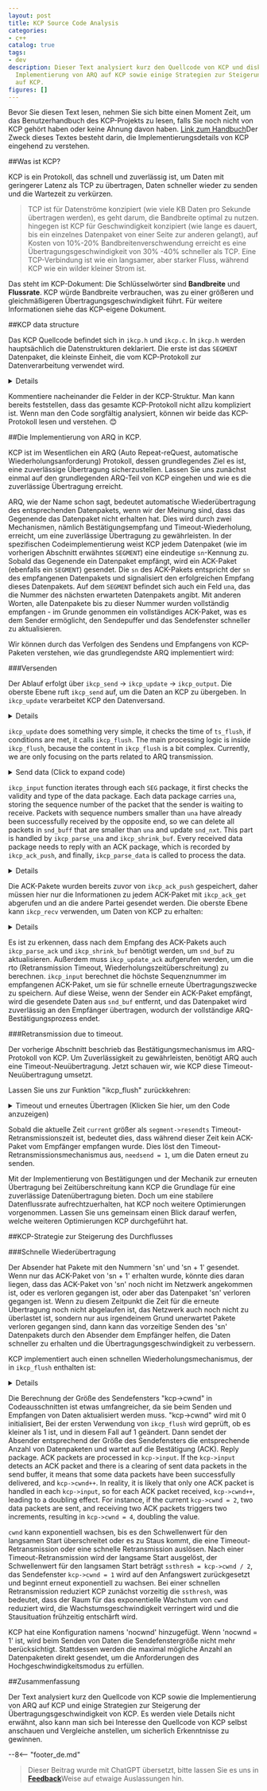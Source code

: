 ```yaml
---
layout: post
title: KCP Source Code Analysis
categories:
- c++
catalog: true
tags:
- dev
description: Dieser Text analysiert kurz den Quellcode von KCP und diskutiert die
  Implementierung von ARQ auf KCP sowie einige Strategien zur Steigerung des Datenflusses
  auf KCP.
figures: []
---
```


<meta property="og:title" content="KCP 源码剖析" />

Bevor Sie diesen Text lesen, nehmen Sie sich bitte einen Moment Zeit, um das Benutzerhandbuch des KCP-Projekts zu lesen, falls Sie noch nicht von KCP gehört haben oder keine Ahnung davon haben. [Link zum Handbuch](https://github.com/skywind3000/kcp)Der Zweck dieses Textes besteht darin, die Implementierungsdetails von KCP eingehend zu verstehen.

##Was ist KCP?

KCP is ein Protokoll, das schnell und zuverlässig ist, um Daten mit geringerer Latenz als TCP zu übertragen, Daten schneller wieder zu senden und die Wartezeit zu verkürzen.

> TCP ist für Datenströme konzipiert (wie viele KB Daten pro Sekunde übertragen werden), es geht darum, die Bandbreite optimal zu nutzen. hingegen ist KCP für Geschwindigkeit konzipiert (wie lange es dauert, bis ein einzelnes Datenpaket von einer Seite zur anderen gelangt), auf Kosten von 10%-20% Bandbreitenverschwendung erreicht es eine Übertragungsgeschwindigkeit von 30% -40% schneller als TCP. Eine TCP-Verbindung ist wie ein langsamer, aber starker Fluss, während KCP wie ein wilder kleiner Strom ist.

Das steht im KCP-Dokument: Die Schlüsselwörter sind **Bandbreite** und **Flussrate**. KCP würde Bandbreite verbrauchen, was zu einer größeren und gleichmäßigeren Übertragungsgeschwindigkeit führt. Für weitere Informationen siehe das KCP-eigene Dokument.

##KCP data structure

Das KCP Quellcode befindet sich in `ikcp.h` und `ikcp.c`. In `ikcp.h` werden hauptsächlich die Datenstrukturen deklariert. Die erste ist das `SEGMENT` Datenpaket, die kleinste Einheit, die vom KCP-Protokoll zur Datenverarbeitung verwendet wird.

<details>
SEGMENT structure (Klicken Sie hier, um den Code anzuzeigen)
```cpp
//=====================================================================
// Ein Segment ist einfach ein Datenpaket.
//=====================================================================
struct IKCPSEG
{
// Listenknoten, sowohl die Sendeschlange als auch die Empfangsschlange verwenden die Struktur dieser Listenkette.
    struct IQUEUEHEAD node;

// Conversation ID, die gleiche Konversations-ID ist identisch
    IUINT32 conv;

// Packet-Typen wie DATA oder ACK
    IUINT32 cmd;

Aufgrund der MTU-Beschränkung werden große Datenpakete in mehrere kleine Datenpakete aufgeteilt. Dies ist die Nummerierung der kleinen Datenpakete.
    IUINT32 frg

Jedes Datenpaket wird mit der Größe des Empfangsfensters des Senders übermittelt.
    IUINT32 wnd;

// Sendezeit, wird auf die Zeit des Quellpakets gesetzt, wenn es sich um ein ACK-Paket handelt
    IUINT32 ts;

// Die eindeutige Kennung für das Datenpaket.
    IUINT32 sn;

Alle Pakete mit einer Sequenznummer kleiner als una wurden erfolgreich empfangen, was dem TCP-Konzept entspricht: älteste unbestätigte Sequenznummer SND.
    IUINT32 una;

// Datenlänge
    IUINT32 len;

Übertragungszeitüberschreitung
    IUINT32 resendts;

// Nächste Zeitüberschreitungswartezeit
    IUINT32 rto;

Nach Erhalt dieser Datenpakets werden bei einer bestimmten Anzahl von nachfolgenden Datenpaketen die Schnellübertragung ausgelöst.
    IUINT32 fastack;

// Anzahl der Sendungen
    IUINT32 xmit;

// Daten
    char data[1];
};
```
</details>

Nachdem Sie die Kommentare von `SEGMENT` gelesen haben, können Sie grob erkennen, dass der Kern von KCP auch ein ARQ-Protokoll ist, das durch automatische Timeout-Wiederholung die Zustellung von Daten gewährleistet. Schauen Sie sich dann die Definition der KCP-Struktur `KCPCB` an:

<details>
<Zusammenfassung> KCP-Struktur (Klicken Sie, um den Code anzuzeigen) </Zusammenfassung>
```cpp
//---------------------------------------------------------------------
// IKCPCB
//---------------------------------------------------------------------
struct IKCPCB
{
// conv: Konversations-ID
// mtu, mss: Maximum Transmission Unit, Maximale Segmentgröße
// Status: Sitzungsstatus, 0 gültig, -1 getrennt
    IUINT32 conv, mtu, mss, state;

// snd_una: Waiting for the packet number of ACK
// snd_nxt: Next sequence number of the awaiting packet to be sent.
// rcv_nxt: Die nächste zu empfangende Datenpaketnummer.
    IUINT32 snd_una, snd_nxt, rcv_nxt;

// ts_recent, ts_lastack: Not used
// ssthresh: Congestion Control Slow Start Threshold
    IUINT32 ts_recent, ts_lastack, ssthresh;

// rx_rto: rto (retransmission timeout)，Zeitüberschreitung für erneute Übertragung
// rx_rttval, rx_srtt, rx_minrto: Calculate intermediate variables for calculating the RTO.
    IINT32 rx_rttval, rx_srtt, rx_rto, rx_minrto;

// snd_wnd, rcv_wnd: Maximum send and receive window size
// rmt_wnd: Remote-Fenster, Größe des verbleibenden Empfangsfensters auf der Gegenseite.
// cwnd: the size of the window that specifies the amount of data that can be sent
// Prüfen: Flagge zum Senden von Steuerungsnachrichten.
    IUINT32 snd_wnd, rcv_wnd, rmt_wnd, cwnd, probe;

// current: Aktuelle Zeit
// Intervall: Aktualisierungsintervall
// ts_flush: Zeitpunkt des nächsten Updates
// xmit: Anzahl der fehlgeschlagenen Sendevorgänge
    IUINT32 current, interval, ts_flush, xmit;

// Länge der entsprechenden Verkettung
    IUINT32 nrcv_buf, nsnd_buf;
    IUINT32 nrcv_que, nsnd_que;

// nodelay: Controlling the RTO growth rate for timeout retransmissions.
// aktualisiert: Wurde ikcp_update aufgerufen?
    IUINT32 nodelay, updated;

// ts_probe, probe_wait: Initiieren Sie regelmäßig Anfragen, wenn das Empfangsfenster des Remote-Endes für längere Zeit 0 ist.
    IUINT32 ts_probe, probe_wait;

// deal_link: Gegenüber reagiert lange Zeit nicht
// incr: Participate in calculating the sending window size
    IUINT32 dead_link, incr;

// Warteschlange: Datenpakete, die mit der Benutzeroberfläche in Kontakt stehen
// buf: Datenpaket des Protokollcaches
    struct IQUEUEHEAD snd_queue;
    struct IQUEUEHEAD rcv_queue;
    struct IQUEUEHEAD snd_buf;
    struct IQUEUEHEAD rcv_buf;

Bitte senden Sie die Informationen zum Datenpaket, das eine Bestätigung erfordert.
    IUINT32 *acklist;

Bitte übersetzen Sie diesen Text ins Deutsche:

// Anzahl der Pakete, die ack benötigen.
    IUINT32 ackcount;

// Erinnerungsgröße in der Acklist
    IUINT32 ackblock;

Die vom Benutzer übermittelten Daten
    void *user;

Speicherplatz für ein KCP-Paket bereitstellen.
    char *buffer;

// Anzahl der fastack-Auslösungen, die zur schnellen Übertragung führen.
    int fastresend;

Maximale Anzahl der Schnellübertragungen
    int fastlimit;

// nocwnd: Ignoriert die Größe des Sendefensters beim Slow-Start.
// stream: Strommodus
    int nocwnd, stream;

    // debug log
    int logmask;

// Daten senden Schnittstelle
    int (*output)(const char *buf, int len, struct IKCPCB *kcp, void *user);

    void (*writelog)(const char *log, struct IKCPCB *kcp, void *user);
};
```
</details>

Kommentiere nacheinander die Felder in der KCP-Struktur. Man kann bereits feststellen, dass das gesamte KCP-Protokoll nicht allzu kompliziert ist. Wenn man den Code sorgfältig analysiert, können wir beide das KCP-Protokoll lesen und verstehen. 😊

##Die Implementierung von ARQ in KCP.

KCP ist im Wesentlichen ein ARQ (Auto Repeat-reQuest, automatische Wiederholungsanforderung) Protokoll, dessen grundlegendes Ziel es ist, eine zuverlässige Übertragung sicherzustellen. Lassen Sie uns zunächst einmal auf den grundlegenden ARQ-Teil von KCP eingehen und wie es die zuverlässige Übertragung erreicht.

ARQ, wie der Name schon sagt, bedeutet automatische Wiederübertragung des entsprechenden Datenpakets, wenn wir der Meinung sind, dass das Gegenende das Datenpaket nicht erhalten hat. Dies wird durch zwei Mechanismen, nämlich Bestätigungsempfang und Timeout-Wiederholung, erreicht, um eine zuverlässige Übertragung zu gewährleisten. In der spezifischen Codeimplementierung weist KCP jedem Datenpaket (wie im vorherigen Abschnitt erwähntes `SEGMENT`) eine eindeutige `sn`-Kennung zu. Sobald das Gegenende ein Datenpaket empfängt, wird ein ACK-Paket (ebenfalls ein `SEGMENT`) gesendet. Die `sn` des ACK-Pakets entspricht der `sn` des empfangenen Datenpakets und signalisiert den erfolgreichen Empfang dieses Datenpakets. Auf dem `SEGMENT` befindet sich auch ein Feld `una`, das die Nummer des nächsten erwarteten Datenpakets angibt. Mit anderen Worten, alle Datenpakete bis zu dieser Nummer wurden vollständig empfangen - im Grunde genommen ein vollständiges ACK-Paket, was es dem Sender ermöglicht, den Sendepuffer und das Sendefenster schneller zu aktualisieren.

Wir können durch das Verfolgen des Sendens und Empfangens von KCP-Paketen verstehen, wie das grundlegendste ARQ implementiert wird:

###Versenden

Der Ablauf erfolgt über `ikcp_send` -> `ikcp_update` -> `ikcp_output`. Die oberste Ebene ruft `ikcp_send` auf, um die Daten an KCP zu übergeben. In `ikcp_update` verarbeitet KCP den Datenversand.

<details>
ikcp_send(Klicken Sie hier, um den Code anzuzeigen)
```cpp
//---------------------------------------------------------------------
Übersetze den Text ins Deutsche:

// Daten senden Schnittstelle, Benutzer ruft ikcp_send auf, um kcp zum Senden von Daten zu bringen
// user/upper level send, returns below zero for error
//---------------------------------------------------------------------
int ikcp_send(ikcpcb *kcp, const char *buffer, int len)
{
    IKCPSEG *seg;
    int count, i;

// mss must not be less than 1
    assert(kcp->mss > 0);
    if (len < 0) return -1;

    // append to previous segment in streaming mode (if possible)
    if (kcp->stream != 0) {
Verarbeitung des Strömungsmodus
        // ......
    }

Berechnen der Paketteilung: Wenn die Datenlänge len größer als mss ist, müssen sie in mehrere Pakete aufgeteilt und gesendet werden, die vom Empfänger wieder zusammengesetzt werden.
    if (len <= (int)kcp->mss) count = 1;
    else count = (len + kcp->mss - 1) / kcp->mss;

    if (count >= (int)IKCP_WND_RCV) return -2;

    if (count == 0) count = 1;

// Subauftrag
    for (i = 0; i < count; i++) {
// Berechnen der Länge der Daten im Paket und Zuweisen der entsprechenden Seg-Struktur.
        int size = len > (int)kcp->mss ? (int)kcp->mss : len;
        seg = ikcp_segment_new(kcp, size);
        assert(seg);
        if (seg == NULL) {
            return -2;
        }

Legen Sie die Dateninformationen für "seg" fest, wobei "frg" die Paketnummer angibt.
        if (buffer && len > 0) {
            memcpy(seg->data, buffer, size);
        }
        seg->len = size;
        seg->frg = (kcp->stream == 0)? (count - i - 1) : 0;

Füge am Ende von snd_queue hinzu und erhöhe nsnd_qua um eins.
        iqueue_init(&seg->node);
        iqueue_add_tail(&seg->node, &kcp->snd_queue);
        kcp->nsnd_que++;
        if (buffer) {
            buffer += size;
        }
        len -= size;
    }

    return 0;
}
```
</details>

`ikcp_send` wird von der oberen Schicht von KCP aufgerufen, um Daten zu senden. Alle Daten, die KCP senden soll, sollten über diese Schnittstelle gesendet werden. `ikcp_send` macht etwas sehr einfaches: Es teilt die Daten basierend auf `kcp->mss` (der maximalen Datenlänge eines Pakets) in mehrere Pakete auf, setzt Paketnummern und fügt sie schließlich am Ende der Sendewarteschlange `snd_queue` hinzu. Im Streammodus werden Daten, die mehrmals mit `ikcp_send` gesendet werden, als ein Datenstrom betrachtet. Zunächst werden nicht vollständige `SEGMENTs` automatisch aufgefüllt und dann neue zugewiesen. Die detaillierte Implementierung wird in diesem Text nicht behandelt. Wenn Sie daran interessiert sind, bin ich sicher, dass Sie nach dem Lesen dieses Textes und dem Vergleich mit dem entsprechenden Code ein Verständnis dafür haben werden.

Nachdem der Aufruf von `ikcp_send` abgeschlossen ist, wird die Daten in die `snd_queue` von KCP gelegt. Später muss KCP einen Zeitpunkt finden, um die zu sendenden Daten zu versenden. Dieser Code befindet sich in `ikcp_update` und `ikcp_flush`.

<details>
<Zusammenfassung> ikcp_update（Klicken Sie hier, um den Code anzuzeigen） </Zusammenfassung>
```cpp
//---------------------------------------------------------------------
ikcp_update is an interface that is regularly called by the upper layer to update the state of KCP and send data.
// update state (call it repeatedly, every 10ms-100ms), or you can ask 
// ikcp_check when to call it again (without ikcp_input/_send calling).
// 'current' - current timestamp in millisec. 
//---------------------------------------------------------------------
void ikcp_update(ikcpcb *kcp, IUINT32 current)
{
    IINT32 slap;

    kcp->current = current;

Ikcp_flush will check this, the upper layer must have called ikcp_update before calling ikcp_flush, it is recommended to only use ikcp_update.
    if (kcp->updated == 0) {
        kcp->updated = 1;
        kcp->ts_flush = kcp->current;
    }

    slap = _itimediff(kcp->current, kcp->ts_flush);

    if (slap >= 10000 || slap < -10000) {
        kcp->ts_flush = kcp->current;
        slap = 0;
    }

    if (slap >= 0) {
// Das nächste Zeitfenster für das Leeren (flush)
        kcp->ts_flush += kcp->interval;
        if (_itimediff(kcp->current, kcp->ts_flush) >= 0) {
            kcp->ts_flush = kcp->current + kcp->interval;
        }
        ikcp_flush(kcp);
    }
}
```
</details>

`ikcp_update` does something very simple, it checks the time of `ts_flush`, if conditions are met, it calls `ikcp_flush`. The main processing logic is inside `ikcp_flush`, because the content in `ikcp_flush` is a bit complex. Currently, we are only focusing on the parts related to ARQ transmission.

<details>
<summary> Send data (Click to expand code) </summary>
```cpp
//---------------------------------------------------------------------
// ikcp_flush
//---------------------------------------------------------------------
void ikcp_flush(ikcpcb *kcp)
{
    IUINT32 current = kcp->current;

// Der Puffer enthält die Daten, die an ikcp_output übergeben werden sollen, und wird mit der dreifachen Größe des Datenpakets initialisiert.
    char *buffer = kcp->buffer;
    char *ptr = buffer;
    int count, size, i;
    IUINT32 resent, cwnd;
    IUINT32 rtomin;
    struct IQUEUEHEAD *p;
    int change = 0;
    int lost = 0;
    IKCPSEG seg;

    // 'ikcp_update' haven't been called.
    if (kcp->updated == 0) return;

    seg.conv = kcp->conv;
    seg.cmd = IKCP_CMD_ACK;
    seg.frg = 0;

// seg.wnd is the indication of the current available receiving window size.
    seg.wnd = ikcp_wnd_unused(kcp);
    seg.una = kcp->rcv_nxt;
    seg.len = 0;
    seg.sn = 0;
    seg.ts = 0;

// sende Ack
// Berechnung des Sendefensters
    //...

Verschieben Sie das Datenpaket von der snd_queue in den snd_buf.
Die Bewegung muss der Größe des Sendefensters entsprechen. Wenn das Sendefenster voll ist, wird die Bewegung gestoppt.
Die in snd_buf enthaltenen Daten sind die Daten, die direkt durch Aufruf von ikcp_output an den entfernten Endpunkt gesendet werden können.
    while (_itimediff(kcp->snd_nxt, kcp->snd_una + cwnd) < 0) {
        IKCPSEG *newseg;
        if (iqueue_is_empty(&kcp->snd_queue)) break;

        newseg = iqueue_entry(kcp->snd_queue.next, IKCPSEG, node);

        iqueue_del(&newseg->node);
        iqueue_add_tail(&newseg->node, &kcp->snd_buf);
        kcp->nsnd_que--;
        kcp->nsnd_buf++;

        newseg->conv = kcp->conv;
        newseg->cmd = IKCP_CMD_PUSH;
        newseg->wnd = seg.wnd;
        newseg->ts = current;

// seg is a unique identifier, actually an increasing kcp->snd_nxt.
        newseg->sn = kcp->snd_nxt++;

// una wird hier gesetzt, um dem anderen Ende die nächste zu empfangende Paketnummer mitzuteilen.
        newseg->una = kcp->rcv_nxt;
        newseg->resendts = current;
        newseg->rto = kcp->rx_rto;
        newseg->fastack = 0;
        newseg->xmit = 0;
    }

// Berechnung des Fast-Retransmit-Flags und der Zeit für das Timeout.
    // ...

// Send snd_buf
    for (p = kcp->snd_buf.next; p != &kcp->snd_buf; p = p->next) {
        IKCPSEG *segment = iqueue_entry(p, IKCPSEG, node);
        int needsend = 0;
        if (segment->xmit == 0) {
Erste Sendung
// set->xmit indicates the number of transmissions.
// Wartezeit für die erneute Übertragung bei Zeitüberschreitung
            needsend = 1;
            segment->xmit++;
            segment->rto = kcp->rx_rto;
            segment->resendts = current + segment->rto + rtomin;
        }
        else if (_itimediff(current, segment->resendts) >= 0) {
Timeout retransmission.
            // ...
        }
        else if (segment->fastack >= resent) {
// Schnelle Übertragung
            // ...
        }

        if (needsend) {
            int need;
            segment->ts = current;
            segment->wnd = seg.wnd;
            segment->una = kcp->rcv_nxt;

            size = (int)(ptr - buffer);
            need = IKCP_OVERHEAD + segment->len;

Sobald die Daten im Puffer größer als die MTU sind, sollten sie zuerst gesendet werden, um das erneute Paketieren auf der unteren Ebene möglichst zu vermeiden.
            if (size + need > (int)kcp->mtu) {
                ikcp_output(kcp, buffer, size);
                ptr = buffer;
            }

Kopiere die Steuerdaten von "seg" in den Puffer, damit "kcp" sich um die Endianness-Kompatibilität kümmert.
            ptr = ikcp_encode_seg(ptr, segment);

// Daten erneut kopieren
            if (segment->len > 0) {
                memcpy(ptr, segment->data, segment->len);
                ptr += segment->len;
            }


            if (segment->xmit >= kcp->dead_link) {
                kcp->state = (IUINT32)-1;
            }
        }
    }

    // flash remain segments
    size = (int)(ptr - buffer);
    if (size > 0) {
        ikcp_output(kcp, buffer, size);
    }

Berechnen Sie ssthresh und aktualisieren Sie das Slow-Start-Fenster.
    // ...
}
```
</details>

Wir konzentrieren uns derzeit nur auf die Logik in `ikcp_flush`, die sich mit dem Senden von Daten befasst:

Zunächst wird KCP basierend auf der Empfangsfenstergröße des Empfängers Daten von `snd_queue` in `snd_buf` verschieben. Die Formel zur Berechnung der Anzahl der zu verschiebenden Daten lautet `num = snd_nxt - (snd_una + cwnd)`. Dies bedeutet: Wenn die größte bereits erfolgreich gesendete Paketnummer `snd_una` plus die Größe des Gleitfensters `cwnd` größer ist als die nächste zu sendende Paketnummer `snd_nxt`, können neue Datenpakete weiterhin gesendet werden. Während des Verschiebens der `SEG` werden Steuerfelder gesetzt.

Durchlaufe 'snd_buf', kopiere die Daten in den 'Buffer', wenn ein Datenpaket gesendet werden muss, verarbeite dabei mithilfe von 'ikcp_encode_seg' das Endian-Problem der Steuerdaten.

Finaler Aufruf von `ikcp_output`, um die Daten auf dem `Buffer` zu senden.

An dieser Stelle hat KCP den Datentransfer abgeschlossen.

###Empfangen

Der Empfangsprozess ist das genaue Gegenteil des Sendeprozesses: `ikcp_input` -> `ikcp_update` -> `ikcp_recv`. Wenn der Benutzer Daten aus dem Netzwerk empfängt, muss er `ikcp_input` aufrufen, um sie an KCP zu übergeben. Beim Aufrufen von `ikcp_update` wird ein ACK-Paket an den Sender zurückgesendet. Die oberste Schicht ruft `ikcp_recv` auf, um die von KCP analysierten Daten zu empfangen.

<details>
Empfang von Daten (Klicken, um den Code anzuzeigen)
```cpp
//---------------------------------------------------------------------
// input data
//---------------------------------------------------------------------
int ikcp_input(ikcpcb *kcp, const char *data, long size)
{
    IUINT32 prev_una = kcp->snd_una;
    IUINT32 maxack = 0, latest_ts = 0;
    int flag = 0;

Legitimitätsprüfung
    if (data == NULL || (int)size < (int)IKCP_OVERHEAD) return -1;

// data can be multiple KCP packets, process them in a loop.
    while (1) {
        IUINT32 ts, sn, len, una, conv;
        IUINT16 wnd;
        IUINT8 cmd, frg;
        IKCPSEG *seg;

// Nicht genug für ein KCP-Paket, beenden
        if (size < (int)IKCP_OVERHEAD) break;

`Zuerst werden die Steuerfelder analysiert.`
        data = ikcp_decode32u(data, &conv);
        if (conv != kcp->conv) return -1;

        data = ikcp_decode8u(data, &cmd);
        data = ikcp_decode8u(data, &frg);
        data = ikcp_decode16u(data, &wnd);
        data = ikcp_decode32u(data, &ts);
        data = ikcp_decode32u(data, &sn);
        data = ikcp_decode32u(data, &una);
        data = ikcp_decode32u(data, &len);

        size -= IKCP_OVERHEAD;

        if ((long)size < (long)len || (int)len < 0) return -2;

// Überprüfung des Pakettyps
        if (cmd != IKCP_CMD_PUSH && cmd != IKCP_CMD_ACK &&
            cmd != IKCP_CMD_WASK && cmd != IKCP_CMD_WINS) 
            return -3;

        kcp->rmt_wnd = wnd;

// Hier ist 'una' das 'kcp->rcv_nxt' des Senders. Basierend auf diesen Daten können die bereits bestätigten Datenpakete entfernt werden.
        ikcp_parse_una(kcp, una);
Nachdem die bestätigten Pakete entfernt wurden, wird die nächste zu sendende Sequenznummer snd_una aktualisiert.
        ikcp_shrink_buf(kcp);

        if (cmd == IKCP_CMD_ACK) {
// Bestätigungspaket
            // ...
        }
        else if (cmd == IKCP_CMD_PUSH) {
// Datenpaket
Wenn die Paketnummer sn innerhalb des Empfangsfensters liegt, wird es normal verarbeitet, ansonsten wird es direkt verworfen und auf eine erneute Übertragung gewartet.
            if (_itimediff(sn, kcp->rcv_nxt + kcp->rcv_wnd) < 0) {

Jedes empfangene Datenpaket muss mit einem Bestätigungspaket beantwortet und protokolliert werden.
                ikcp_ack_push(kcp, sn, ts);

// Die empfangenen Daten werden mit ikcp_parse_data verarbeitet.
                if (_itimediff(sn, kcp->rcv_nxt) >= 0) {
                    seg = ikcp_segment_new(kcp, len);
                    seg->conv = conv;
                    seg->cmd = cmd;
                    seg->frg = frg;
                    seg->wnd = wnd;
                    seg->ts = ts;
                    seg->sn = sn;
                    seg->una = una;
                    seg->len = len;

                    if (len > 0) {
                        memcpy(seg->data, data, len);
                    }

                    ikcp_parse_data(kcp, seg);
                }
            }
        }
        else if (cmd == IKCP_CMD_WASK) {
// Suchmodul
            // ...
        }
        else if (cmd == IKCP_CMD_WINS) {
Bitte übersetzen Sie diesen Text ins Deutsche:

// Antwortpaket des Abfragefensters
            // ...
        }
        else {
            return -3;
        }

        data += len;
        size -= len;
    }

Behandlung der Schnellübertragungslogik
    // ...

Aktualisieren des Sendefensters
    // ...

    return 0;
}
```
</details>

`ikcp_input` function iterates through each `SEG` package, it first checks the validity and type of the data package. Each data package carries `una`, storing the sequence number of the packet that the sender is waiting to receive. Packets with sequence numbers smaller than `una` have already been successfully received by the opposite end, so we can delete all packets in `snd_buff` that are smaller than `una` and update `snd_nxt`. This part is handled by `ikcp_parse_una` and `ikcp_shrink_buf`. Every received data package needs to reply with an ACK package, which is recorded by `ikcp_ack_push`, and finally, `ikcp_parse_data` is called to process the data.

<details>
<Zusammenfassung> Analyse von Daten (Klicken Sie hier, um den Code anzuzeigen) </Zusammenfassung>
```cpp
void ikcp_parse_data(ikcpcb *kcp, IKCPSEG *newseg)
{
    struct IQUEUEHEAD *p, *prev;
    IUINT32 sn = newseg->sn;
    int repeat = 0;

// Überprüfung der Seriennummer
    if (_itimediff(sn, kcp->rcv_nxt + kcp->rcv_wnd) >= 0 ||
        _itimediff(sn, kcp->rcv_nxt) < 0) {
        ikcp_segment_delete(kcp, newseg);
        return;
    }

Ermitteln Sie den richtigen Speicherort für das newseg, da der empfangene seg möglicherweise durcheinander ist.
    for (p = kcp->rcv_buf.prev; p != &kcp->rcv_buf; p = prev) {
        IKCPSEG *seg = iqueue_entry(p, IKCPSEG, node);
        prev = p->prev;
        if (seg->sn == sn) {
// Repeat received
            repeat = 1;
            break;
        }
        if (_itimediff(sn, seg->sn) > 0) {
            break;
        }
    }

Legen Sie newseg an die richtige Stelle in rcv_buf.
    if (repeat == 0) {
        iqueue_init(&newseg->node);
        iqueue_add(&newseg->node, p);
        kcp->nrcv_buf++;
    }    else {
        ikcp_segment_delete(kcp, newseg);
    }

Verschiebe Daten vom rcv_buf in die rcv_queue.
    while (! iqueue_is_empty(&kcp->rcv_buf)) {
        IKCPSEG *seg = iqueue_entry(kcp->rcv_buf.next, IKCPSEG, node);
Wenn die Segmente die gleiche Nummer haben wie die Segmente, die auf den Empfang warten, sollen sie in die Empfangswarteschlange verschoben werden.
        if (seg->sn == kcp->rcv_nxt && kcp->nrcv_que < kcp->rcv_wnd) {
            iqueue_del(&seg->node);
            kcp->nrcv_buf--;
            iqueue_add_tail(&seg->node, &kcp->rcv_queue);
            kcp->nrcv_que++;
            kcp->rcv_nxt++;
        }    else {
            break;
        }
    }
}
```
</details>

Die Hauptaufgabe von `ikcp_parse_data` besteht darin, `newseg` an die richtige Stelle in `kcp->rcv_buf` zu platzieren und die Daten von `rcv_buf` in `rcv_queue` zu verschieben. Die "richtige Stelle" in `rcv_buf` bedeutet, dass `rcv_buf` nach aufsteigender Reihenfolge von `sn` sortiert ist und `newseg` den passenden Platz entsprechend seiner eigenen `sn` finden muss. Die Daten auf `rcv_buf` müssen in `rcv_queue` verschoben werden, wenn die Paketnummer auf `rcv_buf` der Paketnummer entspricht, die KCP auf das Empfangen wartet, `kcp->rcv_nxt`. Nach dem Verschieben eines Datenpakets muss `kcp->rcv_nxt` aktualisiert und das nächste Datenpaket verarbeitet werden.

Nach `ikcp_input` wird beim Aufruf von `ikcp_update` ein ACK-Paket gesendet, und beim Aufruf von `ikcp_recv` werden dem oberen Layer gültige Daten zurückgegeben. `ikcp_update` und `ikcp_recv` sind unabhängig voneinander, ohne spezielle Reihenfolge bei den Aufrufen, abhängig vom Timing des oberen Layers. Schauen wir uns zunächst den Teil in `ikcp_update` an, der den ACK-Versand betrifft:

<details>
<summary> Antwort ACK (Klicken Sie, um den Code anzuzeigen) </summary>
```cpp
Vorhin schon erwähnt, ruft ikcp_update letztendlich ikcp_flush auf.
void ikcp_flush(ikcpcb *kcp, IUINT32 current)
{
    // ...

Antworten Sie auf das ACK-Paket.
    count = kcp->ackcount;
    for (i = 0; i < count; i++) {
        size = (int)(ptr - buffer);
        if (size + (int)IKCP_OVERHEAD > (int)kcp->mtu) {
            ikcp_output(kcp, buffer, size);
            ptr = buffer;
        }
        ikcp_ack_get(kcp, i, &seg.sn, &seg.ts);
        ptr = ikcp_encode_seg(ptr, &seg);
    }

    kcp->ackcount = 0;

    // ...
}
```
</details>

Die ACK-Pakete wurden bereits zuvor von `ikcp_ack_push` gespeichert, daher müssen hier nur die Informationen zu jedem ACK-Paket mit `ikcp_ack_get` abgerufen und an die andere Partei gesendet werden. Die oberste Ebene kann `ikcp_recv` verwenden, um Daten von KCP zu erhalten:

<details>
ikcp_recv (Click to expand code)
```cpp
//---------------------------------------------------------------------
// user/upper level recv: returns size, returns below zero for EAGAIN
//---------------------------------------------------------------------
int ikcp_recv(ikcpcb *kcp, char *buffer, int len)
{
    struct IQUEUEHEAD *p;
    int ispeek = (len < 0)? 1 : 0;
    int peeksize;
    int recover = 0;
    IKCPSEG *seg;
    assert(kcp);

Einige Überprüfungen der Gültigkeit.
    if (iqueue_is_empty(&kcp->rcv_queue))
        return -1;
    if (len < 0) len = -len;

// Berechnen Sie die Länge der zurückgegebenen Daten.
    peeksize = ikcp_peeksize(kcp);

    if (peeksize < 0)
        return -2;
    if (peeksize > len)
        return -3;

Überprüfen Sie das Empfangsfenster.
    if (kcp->nrcv_que >= kcp->rcv_wnd)
        recover = 1;

Durchsuchen Sie die rcv_queue und kopieren Sie die Daten in den Puffer.
    for (len = 0, p = kcp->rcv_queue.next; p != &kcp->rcv_queue; ) {
        int fragment;
        seg = iqueue_entry(p, IKCPSEG, node);
        p = p->next;

        if (buffer) {
            memcpy(buffer, seg->data, seg->len);
            buffer += seg->len;
        }

        len += seg->len;

// Überprüfen des Teil-Pakets
        fragment = seg->frg;

Entfernen von Datenpaket.
        if (ispeek == 0) {
            iqueue_del(&seg->node);
            ikcp_segment_delete(kcp, seg);
            kcp->nrcv_que--;
        }

Alle Unterdateien wurden kopiert, verlassen Sie die Schleife.
        if (fragment == 0)
            break;
    }

    assert(len == peeksize);

Der `rcv_queue` ist wieder etwas leer, versuchen Sie weiterhin, Daten vom `rcv_buf` in den `rcv_queue` zu verschieben.
    while (! iqueue_is_empty(&kcp->rcv_buf)) {
        seg = iqueue_entry(kcp->rcv_buf.next, IKCPSEG, node);
        if (seg->sn == kcp->rcv_nxt && kcp->nrcv_que < kcp->rcv_wnd) {
            iqueue_del(&seg->node);
            kcp->nrcv_buf--;
            iqueue_add_tail(&seg->node, &kcp->rcv_queue);
            kcp->nrcv_que++;
            kcp->rcv_nxt++;
        }    else {
            break;
        }
    }

    return len;
}
```
</details>

`ikcp_recv` returns only one complete data packet in each call. The upper layer can loop the call until no data is returned. The function's logic is quite simple: it copies data from `rcv_queue` to the `buffer` passed in from the upper layer. At this point, the receiver has finished processing the received data packet.

Wenn der Empfänger das Datenpaket verarbeitet, sendet er dem Sender ein ACK-Paket. Schauen wir uns nun an, wie der Sender das ACK-Paket empfängt.

<details>
Bearbeiten von ACK-Paketen (zum Anzeigen des Codes klicken)
```cpp
int ikcp_input(ikcpcb *kcp, const char *data, long size)
{
    // ...
    IUINT32 maxack = 0, latest_ts = 0;
    // ...
    while (1) {
        // ...
// ts corresponds to the remote kcp->current
        data = ikcp_decode32u(data, &ts);
        data = ikcp_decode32u(data, &sn);

        if (cmd == IKCP_CMD_ACK) {
Aktualisiere in Rot.
            if (_itimediff(kcp->current, ts) >= 0) {
                ikcp_update_ack(kcp, _itimediff(kcp->current, ts));
            }
Aktualisieren snd_buf
            ikcp_parse_ack(kcp, sn);
            ikcp_shrink_buf(kcp);

maxack = Die größte Sequenznummer in allen ACK-Paketen dieses Eingangs.
            if (flag == 0) {
                flag = 1;
                maxack = sn;
                latest_ts = ts;
            }    else {
                if (_itimediff(sn, maxack) > 0) {
                #ifndef IKCP_FASTACK_CONSERVE
                    maxack = sn;
                    latest_ts = ts;
                #else
                    if (_itimediff(ts, latest_ts) > 0) {
                        maxack = sn;
                        latest_ts = ts;
                    }
                #endif
                }
            }
        }
        // ...
    }

Wenn ein ACK-Paket empfangen wird, wird es zur schnellen Wiederaussendung aufgezeichnet.
    if (flag != 0) {
        ikcp_parse_fastack(kcp, maxack, latest_ts);
    }
}
```
</details>

Es ist zu erkennen, dass nach dem Empfang des ACK-Pakets auch `ikcp_parse_ack` und `ikcp_shrink_buf` benötigt werden, um `snd_buf` zu aktualisieren. Außerdem muss `ikcp_update_ack` aufgerufen werden, um die rto (Retransmission Timeout, Wiederholungszeitüberschreitung) zu berechnen. `ikcp_input` berechnet die höchste Sequenznummer im empfangenen ACK-Paket, um sie für schnelle erneute Übertragungszwecke zu speichern. Auf diese Weise, wenn der Sender ein ACK-Paket empfängt, wird die gesendete Daten aus `snd_buf` entfernt, und das Datenpaket wird zuverlässig an den Empfänger übertragen, wodurch der vollständige ARQ-Bestätigungsprozess endet.

###Retransmission due to timeout.

Der vorherige Abschnitt beschrieb das Bestätigungsmechanismus im ARQ-Protokoll von KCP. Um Zuverlässigkeit zu gewährleisten, benötigt ARQ auch eine Timeout-Neuübertragung. Jetzt schauen wir, wie KCP diese Timeout-Neuübertragung umsetzt.

Lassen Sie uns zur Funktion "ikcp_flush" zurückkehren:

<details>
Übersetzen Sie diesen Text ins Deutsche:

<summary> Timeout und erneutes Übertragen (Klicken Sie hier, um den Code anzuzeigen) </summary>
```cpp
void ikcp_flush(ikcpcb *kcp)
{
    // ...
// Send snd_buf
    for (p = kcp->snd_buf.next; p != &kcp->snd_buf; p = p->next) {
        IKCPSEG *segment = iqueue_entry(p, IKCPSEG, node);
        int needsend = 0;
        if (segment->xmit == 0) {
Erstmaliges Senden.
            needsend = 1;
            segment->xmit++;
// Setzen von segment->rto
// Berechnen der Zeit für die Retransmission basierend auf segment->rto und segment->resendts.
            segment->rto = kcp->rx_rto;
            segment->resendts = current + segment->rto + rtomin;
        }
        else if (_itimediff(current, segment->resendts) >= 0) {
Timeout retransmission
            needsend = 1;
            segment->xmit++;
            kcp->xmit++;
// Kontrolle, um die Berechnung der Wartezeit für die nächste erneute Übertragung nach einem Timeout zu steuern.
            if (kcp->nodelay == 0) {
                segment->rto += kcp->rx_rto;
            }    else {
                segment->rto += kcp->rx_rto / 2;
            }
            segment->resendts = current + segment->rto;
            lost = 1;
        }
        else if (segment->fastack >= resent) {
// Schnelle Wiederübertragung
            // ...
        }
        if (needsend) {
// Send data
            // ...
        }
    // ...
}
```
</details>

Sobald die aktuelle Zeit `current` größer als `segment->resendts` Timeout-Retransmissionszeit ist, bedeutet dies, dass während dieser Zeit kein ACK-Paket vom Empfänger empfangen wurde. Dies löst den Timeout-Retransmissionsmechanismus aus, `needsend = 1`, um die Daten erneut zu senden.

Mit der Implementierung von Bestätigungen und der Mechanik zur erneuten Übertragung bei Zeitüberschreitung kann KCP die Grundlage für eine zuverlässige Datenübertragung bieten. Doch um eine stabilere Datenflussrate aufrechtzuerhalten, hat KCP noch weitere Optimierungen vorgenommen. Lassen Sie uns gemeinsam einen Blick darauf werfen, welche weiteren Optimierungen KCP durchgeführt hat.

##KCP-Strategie zur Steigerung des Durchflusses

###Schnelle Wiederübertragung

Der Absender hat Pakete mit den Nummern 'sn' und 'sn + 1' gesendet. Wenn nur das ACK-Paket von 'sn + 1' erhalten wurde, könnte dies daran liegen, dass das ACK-Paket von 'sn' noch nicht im Netzwerk angekommen ist, oder es verloren gegangen ist, oder aber das Datenpaket 'sn' verloren gegangen ist. Wenn zu diesem Zeitpunkt die Zeit für die erneute Übertragung noch nicht abgelaufen ist, das Netzwerk auch noch nicht zu überlastet ist, sondern nur aus irgendeinem Grund unerwartet Pakete verloren gegangen sind, dann kann das vorzeitige Senden des 'sn' Datenpakets durch den Absender dem Empfänger helfen, die Daten schneller zu erhalten und die Übertragungsgeschwindigkeit zu verbessern.

KCP implementiert auch einen schnellen Wiederholungsmechanismus, der in `ikcp_flush` enthalten ist:

<details>
Zusammenfassung: Schnelle Wiederübertragung (zum Anzeigen des Codes klicken)
```cpp
void ikcp_flush(ikcpcb *kcp)
{
    // ...
    resent = (kcp->fastresend > 0)? (IUINT32)kcp->fastresend : 0xffffffff;

// Send snd_buf
    for (p = kcp->snd_buf.next; p != &kcp->snd_buf; p = p->next) {
        IKCPSEG *segment = iqueue_entry(p, IKCPSEG, node);
        int needsend = 0;
        if (segment->xmit == 0) {
            // ...
        }
        else if (_itimediff(current, segment->resendts) >= 0) {
            // ...
        }
        else if (segment->fastack >= resent) {
Schnelle Übertragung
            if ((int)segment->xmit <= kcp->fastlimit ||
                kcp->fastlimit <= 0) {
                needsend = 1;
                segment->xmit++;
                segment->fastack = 0;
                segment->resendts = current + segment->rto;
                change++;
            }
        }
        if (needsend) {
// Send data
            // ...
        }
    // ...
}
```
</details>

Um eine schnelle erneute Übertragung zu ermöglichen, müssen zwei Bedingungen erfüllt sein:
`segment->fastack >= resent`，resent ist ein konfigurierbarer Parameter `kcp->fastresend`, die Konfiguration auf 0 schaltet das Schnellwiederholen aus. `segment->fastack` wird in der Funktion `ikcp_parse_fastack` gesetzt, diese Funktion wird in `ikcp_input` aufgerufen und erhöht `segment->fastack` für alle `sn` kleiner als `maxack`, der durch `ikcp_input` berechnet wird. Dadurch zeigt `segment->fastack` die Anzahl der erhaltenen Pakete mit einer Sequenznummer größer als `sn` an.
`segment->xmit <= kcp->fastlimit || kcp->fastlimit <= 0`，`setgment->xmit` represents the number of transmissions, while `kcp->fastlimit` stands for the configurable maximum fast retransmission times. The number of transmissions must be less than the maximum fast retransmission times.

Sobald die oben genannten Bedingungen für schnelle Wiederübertragung erfüllt sind, wird KCP diese durchführen. Beachten Sie, dass die schnelle Wiederübertragung die Übertragungszeit nicht zurücksetzt, die ursprüngliche Zeit bleibt gültig.

###Kürzen Sie die Timeouts für die Retransmission.

The retransmission timeout is a great mechanism, but it just takes too much time. Following TCP's strategy, the retransmission timeout doubles each time, causing the wait time to rapidly expand. During this waiting period, it's very likely that the receiving end's window is already full and unable to receive new data. The packet awaiting retransmission is at the front, so the receiver must get the retransmitted packet before returning all the data to the higher layer. In this scenario, the network's speed is nearly zero. KCP introduces configurations to slow down the growing wait time, and it won't double. By setting `kcp->nodelay`, the wait time will only increase by 1 or 0.5 times the RTO, effectively slowing down the growth of waiting time and helping the network to quickly restore its speed.

###Aktualisieren Sie das sendende Fenster.

Das Sendefenster gibt an, wie viele Datenpakete gleichzeitig übertragen werden, je größer das Fenster, desto mehr Daten werden gleichzeitig übertragen, die Datenrate steigt. Ein zu großes Fenster kann jedoch zu Netzwerküberlastung führen, was zu erhöhter Paketverlust, vermehrten Datenwiederholungen und letztendlich zu einer Verringerung der Datenrate führt. Daher muss das Sendefenster je nach Netzwerkbedingungen kontinuierlich aktualisiert werden, um sich allmählich der optimalen Größe anzunähern. Im KCP ist die Implementierung des Sendefensters im Code wie folgt:

<details>
<Zusammenfassung> Sendefenster (zum Anzeigen des Codes klicken) </Zusammenfassung>
```cpp
ikcpcb* ikcp_create(IUINT32 conv, void *user)
{
    // ...
// snd_wnd, rcv_wnd Die Größe der Sendungs- und Empfangspuffer.
    kcp->snd_wnd = IKCP_WND_SND;    // 32
    kcp->rcv_wnd = IKCP_WND_RCV;    // 128
// Empfangsfenstergröße auf der Zielseite              // 128
    kcp->rmt_wnd = IKCP_WND_RCV
// Initialisierung des Sendefensters cwnd auf 0
    kcp->cwnd = 0;
Übermitteln Sie die Größe des Fensterbytes, die zur Berechnung von cwnd verwendet wird.
    kcp->incr = 0
// Slow-start-Schwelle
    kcp->ssthresh = IKCP_THRESH_INIT;
nocwnd ist eine konfigurierbare Parameter, 1 vernachlässigt cwnd.
    kcp->nocwnd = 0;
    // ...
}

void ikcp_flush(ikcpcb *kcp)
{
    // ...
Beim Senden von Daten wird zuerst die Größe des Sendefensters berechnet, die das Minimum aus der Sendepuffergröße und der Größe des Empfangsfensters des Gegenübers ist.
    cwnd = _imin_(kcp->snd_wnd, kcp->rmt_wnd);
Standardmäßig muss auch kcp->cwnd berücksichtigt werden, das ist das ständig aktualisierte Sendefenster.
    if (kcp->nocwnd == 0) cwnd = _imin_(kcp->cwnd, cwnd);

// Basierend auf der Größe von cwnd wird snd_queue in snd_buf verschoben.
    while (_itimediff(kcp->snd_nxt, kcp->snd_una + cwnd) < 0) {
    }
// Sende Daten
    resent = (kcp->fastresend > 0)? (IUINT32)kcp->fastresend : 0xffffffff;
Auslösen von erneuter Übertragung bei Zeitüberschreitung lost = 1
// Auslösen von schnellem Re-Send-Change++

Aktualisieren Sie den Slow-Start-Schwellenwert und das Sendefenster.
    if (change) {
Wenn Schnellübertragung ausgelöst wird, wird der Schwellenwert (ssthresh) auf die Hälfte der Anzahl der Datenpakete festgelegt, die gerade im Netzwerk übertragen werden.
        IUINT32 inflight = kcp->snd_nxt - kcp->snd_una;
        kcp->ssthresh = inflight / 2;
        if (kcp->ssthresh < IKCP_THRESH_MIN)
            kcp->ssthresh = IKCP_THRESH_MIN;

// Das Sendefenster ist die Schwelle plus Resent relevante Informationen für schnelles erneutes Senden.
        kcp->cwnd = kcp->ssthresh + resent;
        kcp->incr = kcp->cwnd * kcp->mss;
    }

    if (lost) {
Wenn ein Timeout auftritt und eine erneute Übertragung erforderlich ist, wird eine langsame Starte ausgelöst, wobei der ssthresh-Schwellenwert auf die Hälfte des Sendefensters gesetzt wird.
        kcp->ssthresh = cwnd / 2;
        if (kcp->ssthresh < IKCP_THRESH_MIN)
            kcp->ssthresh = IKCP_THRESH_MIN;
Stellen Sie das Sendefenster wieder auf 1 und starten Sie das langsame Wachstum erneut.
        kcp->cwnd = 1;
        kcp->incr = kcp->mss;
    }

    if (kcp->cwnd < 1) {
Da es als 0 initialisiert wird, wird es hier auf 1 gesetzt.
        kcp->cwnd = 1;
        kcp->incr = kcp->mss;
    }
}

int ikcp_input(ikcpcb *kcp, const char *data, long size)
{
    IUINT32 prev_una = kcp->snd_una;
Verarbeite empfangene Daten.

    while (1) {
        // ...
        data = ikcp_decode16u(data, &wnd)
// rmt_wnd is the size of the receiving window on the other side
        kcp->rmt_wnd = wnd
        // ...
Verarbeite Daten.
    }

Bitte übersetzen Sie diesen Text ins Deutsche:

// Letztes Update der Sendewindow
kcp->snd_una - prev_una > 0, indicates that this input has received an ACK and the send buffer snd_buf has changed.
    if (_itimediff(kcp->snd_una, prev_una) > 0) {
// Überprüfen Sie erneut das Empfangsfenster des Gegners
        if (kcp->cwnd < kcp->rmt_wnd) {
            IUINT32 mss = kcp->mss;

            if (kcp->cwnd < kcp->ssthresh) {
Kleiner als die Slow-Start-Schwelle, verdoppelt sich die Größe.
                kcp->cwnd++;
                kcp->incr += mss;

            }    else {
Nach Überschreitung des Schwellenwerts für das langsame Starten wird die Variable "incr" gemäß der Formel aktualisiert, um dann die Variable "cwnd" zu berechnen.
                if (kcp->incr < mss) kcp->incr = mss;
                kcp->incr += (mss * mss) / kcp->incr + (mss / 16);
                if ((kcp->cwnd + 1) * mss <= kcp->incr) {
                    kcp->cwnd++;
                }
            }
Die aktualisierten Werte müssen noch mit rmt_wnd verglichen werden.
            if (kcp->cwnd > kcp->rmt_wnd) {
                kcp->cwnd = kcp->rmt_wnd;
                kcp->incr = kcp->rmt_wnd * mss;
            }
        }
    }
}
```
</details>

Die Berechnung der Größe des Sendefensters "kcp->cwnd" in Codeausschnitten ist etwas umfangreicher, da sie beim Senden und Empfangen von Daten aktualisiert werden muss. "kcp->cwnd" wird mit 0 initialisiert,
Bei der ersten Verwendung von `ikcp_flush` wird geprüft, ob es kleiner als 1 ist, und in diesem Fall auf 1 geändert. Dann sendet der Absender entsprechend der Größe des Sendefensters die entsprechende Anzahl von Datenpaketen und wartet auf die Bestätigung (ACK).
Reply package. ACK packets are processed in `kcp->input`. If the `kcp->input` detects an ACK packet and there is a clearing of sent data packets in the send buffer, it means that some data packets have been successfully delivered, and `kcp->cwnd++`. In reality, it is likely that only one ACK packet is handled in each `kcp->input`, so for each ACK packet received, `kcp->cwnd++`, leading to a doubling effect. For instance, if the current `kcp->cwnd = 2`, two data packets are sent, and receiving two ACK packets triggers two increments, resulting in `kcp->cwnd = 4`, doubling the value.

`cwnd` kann exponentiell wachsen, bis es den Schwellenwert für den langsamen Start überschreitet oder es zu Staus kommt, die eine Timeout-Retransmission oder eine schnelle Retransmission auslösen. Nach einer Timeout-Retransmission wird der langsame Start ausgelöst, der Schwellenwert für den langsamen Start beträgt `ssthresh = kcp->cwnd / 2`, das Sendefenster `kcp->cwnd = 1` wird auf den Anfangswert zurückgesetzt und beginnt erneut exponentiell zu wachsen. Bei einer schnellen Retransmission reduziert KCP zunächst vorzeitig die `ssthresh`, was bedeutet, dass der Raum für das exponentielle Wachstum von `cwnd` reduziert wird, die Wachstumsgeschwindigkeit verringert wird und die Stausituation frühzeitig entschärft wird.

KCP hat eine Konfiguration namens 'nocwnd' hinzugefügt. Wenn 'nocwnd = 1' ist, wird beim Senden von Daten die Sendefenstergröße nicht mehr berücksichtigt. Stattdessen werden die maximal mögliche Anzahl an Datenpaketen direkt gesendet, um die Anforderungen des Hochgeschwindigkeitsmodus zu erfüllen.

##Zusammenfassung

Der Text analysiert kurz den Quellcode von KCP sowie die Implementierung von ARQ auf KCP und einige Strategien zur Steigerung der Übertragungsgeschwindigkeit von KCP. Es werden viele Details nicht erwähnt, also kann man sich bei Interesse den Quellcode von KCP selbst anschauen und Vergleiche anstellen, um sicherlich Erkenntnisse zu gewinnen.

--8<-- "footer_de.md"


> Dieser Beitrag wurde mit ChatGPT übersetzt, bitte lassen Sie es uns in [**Feedback**](https://github.com/disenone/wiki_blog/issues/new)Weise auf etwaige Auslassungen hin. 
